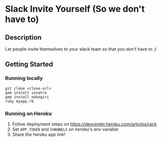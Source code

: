 # Slack Invite Yourself (So we don't have to)

## Description
Let people invite themselves to your slack team so that you don't have to ;)

## Getting Started

### Running locally
```
git clone <clone-url>
gem install sinatra
gem install nokogiri
ruby myapp.rb
```

### Running on Heroku
1. Follow deployment steps on https://devcenter.heroku.com/articles/rack
2. Set `APP_TOKEN` and `CHANNELS` on heroku's env variable
3. Share the heroku app link!
